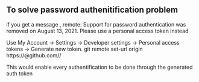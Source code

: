 ## To solve password authenitification problem
if you get a message , remote: Support for password authentication was removed on August 13, 2021. Please use a personal access token instead

Use My Account → Settings → Developer settings → Personal access tokens → Generate new token.
git remote set-url origin https://<token>@github.com/<username>/<repo>

This would enable every authentification to be done through the generated auth token

